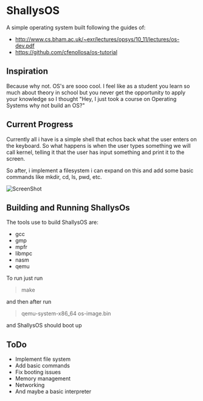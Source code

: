 # ShallysOS
A simple operating system built following the guides of:

* http://www.cs.bham.ac.uk/~exr/lectures/opsys/10_11/lectures/os-dev.pdf
* https://github.com/cfenollosa/os-tutorial

## Inspiration
Because why not. OS's are sooo cool. I feel like as a student you learn so much about theory in school but you never get the opportunity to apply your knowledge so I thought "Hey, I just took a course on Operating Systems why not build an OS?"

## Current Progress
Currently all i have is a simple shell that echos back what the user enters on the keyboard. So what happens is when the user types something we will call kernel, telling it that the user has input something and print it to the screen. 

So after, i implement a filesystem i can expand on this and add some basic commands like mkdir, cd, ls, pwd, etc.

![ScreenShot](https://github.com/ShallyBanh/WhereAmI/blob/master/docs/currentProgress.png)

## Building and Running ShallysOs

The tools use to build ShallysOS are:
* gcc
* gmp
* mpfr
* libmpc
* nasm
* qemu

To run just run
> make

and then after run 

> qemu-system-x86_64 os-image.bin


and ShallysOS should boot up

## ToDo 
- Implement file system
- Add basic commands
- Fix booting issues
- Memory management
- Networking
- And maybe a basic interpreter  